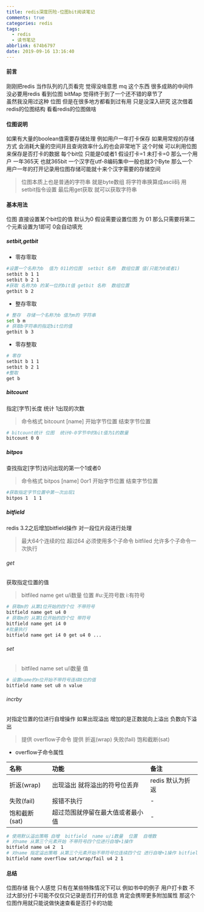 ```yaml
---
title: redis深度历险-位图bit阅读笔记
comments: true
categories: redis
tags:
  - redis
  - 读书笔记
abbrlink: 674b6797
date: 2019-09-16 13:16:40
---
```

#### 前言 
刚刚把redis 当作队列的几页看完 
觉得没啥意思  mq 这个东西 很多成熟的中间件 没必要用redis 
看到位图 bitMap 觉得终于到了一个还不错的章节了    
虽然我没用过这种 位图 但是在很多地方都看到过有用 只是没深入研究  这次借着redis的位图结构 看看redis的位图做啥

#### 位图说明 
如果有大量的boolean值需要存储处理 例如用户一年打卡保存  如果用常规的存储方式 会消耗大量的空间并且查询效率什么的也会非常地下 
这个时候 可以利用位图来保存是否打卡的数据 
每个bit位 只能是0或者1  假设打卡=1 未打卡=0  那么一个用户 一年365天 也就365bit  一个汉字在utf-8编码集中一般也就3个Byte   那么一个用户一年的打开记录用位图存储可能就十来个汉字需要的存储空间       

> 位图本质上也是普通的字符串  就是byte数组  将字符串换算成ascii码  用setbit指令设置 最后用get获取 就可以获取字符串  
#### 基本用法
位图 直接设置某个bit位的值 默认为0  假设需要设置位图 为 01 那么只需要将第二个元素设置为1即可 0会自动填充 
##### setbit,getbit
* 零存零取
```bash
#设置一个名称为b  值为 011的位图  setbit 名称  数组位置 值(只能为0或者1)
setbit b 1 1
setbit b 2 1
#获取 名称为b 的某一位的bit值 getbit 名称  数组位置 
getbit b 2 
```
* 整存零取 
```bash
# 整存  存储一个名称为b 值为m的 字符串 
set b m
# 获取b字符串的指定bit位的值
getbit b 3

```
* 零存整取
```bash
# 零存  
setbit b 1 1
setbit b 2 1
#整取
get b 
```

##### bitcount
指定\[字节]长度 统计 1出现的次数 
> 命令格式 bitcount \[name] 开始字节位置 结束字节位置
```bash
# bitcount统计 位图  统计0-0字节中的bit值为1的数量  
bitcount 0 0 
```

##### bitpos
查找指定\[字节]访问出现的第一个1或者0 
> 命令格式  bitpos \[name] 0or1 开始字节位置  结束字节位置 
```bash
#获取指定字节位置中第一次出现1
bitpos 1  1 1
```
##### bitfield 
redis 3.2之后增加bitfield操作 对一段位片段进行处理
> 最大64个连续的位 超过64 必须使用多个子命令  bitfiled 允许多个子命令一次执行
###### get 
获取指定位置的值 
> bitfiled name get  u/i数量  位置  #u:无符号数 i:有符号
```bash
# 获取m的 从第1位开始的四个位 不带符号 
bitfield name get u4 0  
# 获取m的 从第1位开始的四个位 带符号 
bitfield name get i4 0  
#批量执行 
bitfield name get i4 0 get u4 0 ...
```
###### set 
> bitfiled name set u/i数量  值
```bash
# 设置name的n位开始不带符号连续8位的值 
bitfield name set u8 n value 
```
###### incrby 
对指定位置的位进行自增操作  如果出现溢出 增加的是正数就向上溢出 负数向下溢出 
> 提供 overflow子命令 提供 折返(wrap) 失败(fail) 饱和截断(sat)

*  overflow子命令属性    

|名称|功能|备注|
|:--|:--|:--|
|折返(wrap)|出现溢出 就将溢出的符号位丢弃|redis 默认为折返|
|失败(fail)|报错不执行|-|
|饱和截断(sat)|超过范围就停留在最大值或者最小值|-|


```bash
# 使用默认溢出策略 自增  bitfield  name u/i数量  位置  自增数 
# 对name 从第三个元素开始 不带符号四个位进行自增+1操作 
bitfield name u4 2  1
# 对name 指定溢出策略 从第三个元素开始不带符号位连续四个位 进行自增+1操作 bitfield name overflow 策略 u/i数量 位置  自增数 
bitfield name overflow sat/wrap/fail u4 2 1 
```

#### 总结 
位图存储  我个人感觉 只有在某些特殊情况下可以 例如书中的例子 用户打卡数 
不过大部分打卡可能不仅仅只记录是否打开的信息 肯定会携带更多附加属性 那这个位图作用就只能说做快速查看是否打卡的功能 




